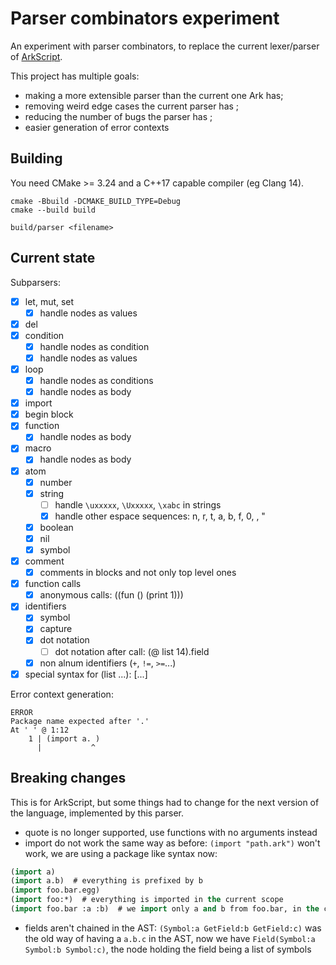 # Parser combinators experiment

An experiment with parser combinators, to replace the current lexer/parser of [ArkScript](https://github.com/ArkScript-lang/Ark).

This project has multiple goals:
- making a more extensible parser than the current one Ark has;
- removing weird edge cases the current parser has ;
- reducing the number of bugs the parser has ;
- easier generation of error contexts

## Building

You need CMake >= 3.24 and a C++17 capable compiler (eg Clang 14).

```shell
cmake -Bbuild -DCMAKE_BUILD_TYPE=Debug
cmake --build build

build/parser <filename>
```

## Current state

Subparsers:
- [x] let, mut, set
  - [x] handle nodes as values
- [x] del
- [x] condition
  - [x] handle nodes as condition
  - [x] handle nodes as values
- [x] loop
  - [x] handle nodes as conditions
  - [x] handle nodes as body
- [x] import
- [x] begin block
- [x] function
  - [x] handle nodes as body
- [x] macro
  - [x] handle nodes as body
- [x] atom
  - [x] number
  - [x] string
    - [ ] handle `\uxxxxx`, `\Uxxxxx`, `\xabc` in strings
    - [x] handle other espace sequences: n, r, t, a, b, f, 0, \, "
  - [x] boolean
  - [x] nil
  - [x] symbol
- [x] comment
  - [x] comments in blocks and not only top level ones
- [x] function calls
  - [x] anonymous calls: ((fun () (print 1)))
- [x] identifiers
  - [x] symbol
  - [x] capture
  - [x] dot notation
    - [ ] dot notation after call: (@ list 14).field
  - [x] non alnum identifiers (`+`, `!=`, `>=`...)
- [x] special syntax for (list ...): [...]

Error context generation:
```
ERROR
Package name expected after '.'
At ' ' @ 1:12
    1 | (import a. )
      |           ^
```

## Breaking changes

This is for ArkScript, but some things had to change for the next version of the language, implemented by this parser.

- quote is no longer supported, use functions with no arguments instead
- import do not work the same way as before: `(import "path.ark")` won't work, we are using a package like syntax now:
```lisp
(import a)
(import a.b)  # everything is prefixed by b
(import foo.bar.egg)
(import foo:*)  # everything is imported in the current scope
(import foo.bar :a :b)  # we import only a and b from foo.bar, in the current scope
```
- fields aren't chained in the AST: `(Symbol:a GetField:b GetField:c)` was the old way of having a `a.b.c` in the AST, now we have `Field(Symbol:a Symbol:b Symbol:c)`, the node holding the field being a list of symbols
